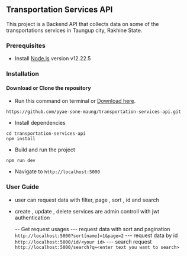## Transportation Services API

This project is a Backend API that collects data on some of the transportations services in Taungup city, Rakhine State.

### Prerequisites

-   Install [Node.js](https://nodejs.org/en/) version v12.22.5

### Installation

#### Download or Clone the repository

-   Run this command on terminal or [Download here](https://github.com/pyae-sone-maung/transportation-services-api/archive/refs/heads/main.zip/).

```
https://github.com/pyae-sone-maung/transportation-services-api.git
```

-   Install dependencies

```
cd transportation-services-api
npm install
```

-   Build and run the project

```
npm run dev
```

-   Navigate to `http://localhost:5000`

### User Guide

-   user can request data with filter, page , sort , id and search
-   create , update , delete services are admin controll with jwt authentication

    -- Get request usages
    --- request data with sort and pagination
    `http://localhost:5000?sort[name]=1&page=2`
    --- request data by id
    `http://localhost:5000/id/<your id>`
    --- search request
    `http://localhost:5000/search?q=<enter text you want to search>`
